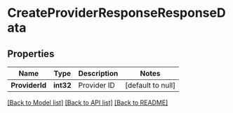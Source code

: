 # CreateProviderResponseResponseData

## Properties
Name | Type | Description | Notes
------------ | ------------- | ------------- | -------------
**ProviderId** | **int32** | Provider ID | [default to null]

[[Back to Model list]](../README.md#documentation-for-models) [[Back to API list]](../README.md#documentation-for-api-endpoints) [[Back to README]](../README.md)

